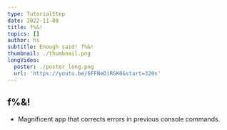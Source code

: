 ```yaml
---
type: TutorialStep
date: 2022-11-08
title: f%&!
topics: []
author: hs
subtitle: Enough said! f%&!
thumbnail: ./thumbnail.png
longVideo:
  poster: ./poster_long.png
  url: 'https://youtu.be/6FFNeDiRGK0&start=320s'
---
```


## f%&!

* Magnificent app that corrects errors in previous console commands.
